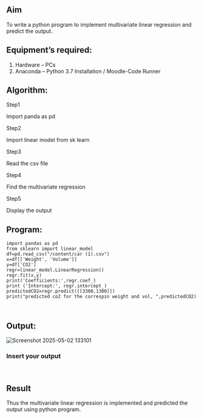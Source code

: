 ## Aim
To write a python program to implement multivariate linear regression and predict the output.
## Equipment’s required:
1.	Hardware – PCs
2.	Anaconda – Python 3.7 Installation / Moodle-Code Runner
## Algorithm:
Step1

Import panda as pd

Step2

Import linear model from sk learn

Step3

Read the csv file

Step4

Find the multivariate regression

Step5

Display the output

## Program:
```
import pandas as pd 
from sklearn import linear_model 
df=pd.read_csv("/content/car (1).csv") 
x=df[['Weight', 'Volume']] 
y=df['CO2'] 
regr=linear_model.LinearRegression() 
regr.fit(x,y)  
print('Coefficients:',regr.coef_) 
print ('Intercept:', regr.intercept_) 
predictedCO2=regr.predict([[3300,1300]]) 
print("predicted co2 for the correspin weight and vol, ",predictedCO2)



```
## Output:
![Screenshot 2025-05-02 133101](https://github.com/user-attachments/assets/ff7f1cee-b49f-4e87-8a3d-ae4ecb50836d)



### Insert your output

<br>

## Result
Thus the multivariate linear regression is implemented and predicted the output using python program.
